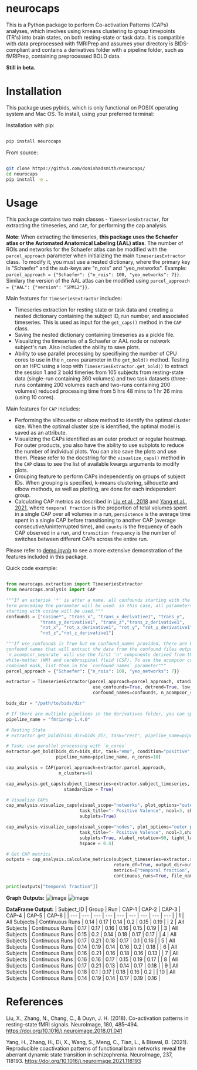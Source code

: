 # neurocaps
This is a Python package to perform Co-activation Patterns (CAPs) analyses, which involves using kmeans clustering to group timepoints (TR's) into brain states, on both resting-state or task data. It is compatible with data preprocessed with fMRIPrep and assumes your directory is BIDS-compliant and contains a derivatives folder with a pipeline folder, such as fMRIPrep, containing preprocessed BOLD data.

**Still in beta.**

# Installation

This package uses pybids, which is only functional on POSIX operating system and Mac OS. To install, using your preferred terminal:

Installation with pip:

```bash

pip install neurocaps

```

From source:

```bash

git clone https://github.com/donishadsmith/neurocaps/
cd neurocaps
pip install -e .

```

# Usage
 This package contains two main classes - `TimeseriesExtractor`, for extracting the timeseries, and `CAP`, for performing the cap analysis.

**Note**: When extracting the timeseries, **this package uses the Schaefer atlas or the Automated Anatomical Labeling (AAL) atlas**. The number of ROIs and networks for the Schaefer atlas can be modified with the `parcel_approach` parameter when initializing the main `TimeseriesExtractor` class. To modify it, you must use a nested dictionary, where the primary key is "Schaefer" and the sub-keys are "n_rois" and "yeo_networks". Example: `parcel_approach = {"Schaefer": {"n_rois": 100, "yeo_networks": 7}}`. Similary the version of the AAL atlas can be modified using `parcel_approach = {"AAL": {"version": "SPM12"}}`.

Main features for `TimeseriesExtractor` includes:

- Timeseries extraction for resting state or task data and creating a nested dictionary containing the subject ID, run number, and associated timeseries. This is used as input for the `get_caps()` method in the `CAP` class.
- Saving the nested dictionary containing timeseries as a pickle file.
- Visualizing the timeseries of a Schaefer or AAL node or network subject's run. Also includes the ability to save plots.
- Ability to use parallel processing by specifiying the number of CPU cores to use in the `n_cores` parameter in the `get_bold()` method. Testing on an HPC using a loop with `TimeseriesExtractor.get_bold()` to extract the session 1 and 2 bold timeries from 105 subjects from resting-state data (single-run containing 360 volumes) and two task datasets (three-runs containing 200 volumes each and two-runs containing 200 volumes) reduced processing time from 5 hrs 48 mins to 1 hr 26 mins (using 10 cores).

Main features for `CAP` includes:

- Performing the silhouette or elbow method to identify the optimal cluster size. When the optimal cluster size is identified, the optimal model is saved as an attribute.
- Visualizing the CAPs identified as an outer product or regular heatmap. For outer products, you also have the ability to use subplots to reduce the number of individual plots. You can also save the plots and use them. Please refer to the docstring for the `visualize_caps()` method in the `CAP` class to see the list of available kwargs arguments to modify plots.
- Grouping feature to perform CAPs independently on groups of subject IDs. When grouping is specified, k-means clustering, silhouette and elbow methods, as well as plotting, are done for each independent group.
- Calculating CAP metrics as described in [Liu et al., 2018](https://doi.org/10.1016/j.neuroimage.2018.01.041) and [Yang et al., 2021](https://doi.org/10.1016/j.neuroimage.2021.118193), where `temporal fraction` is the proportion of total volumes spent in a single CAP over all volumes in a run, `persistence` is the average time spent in a single CAP before transitioning to another CAP (average consecutive/uninterrupted time), and `counts` is the frequency of each CAP observed in a run, and `transition frequency` is the number of switches between
different CAPs across the entire run.

Please refer to [demo.ipynb](https://github.com/donishadsmith/neurocaps/blob/main/demos/demo.ipynb) to see a more extensive demonstration of the features included in this package. 

Quick code example:

```python

from neurocaps.extraction import TimeseriesExtractor
from neurocaps.analysis import CAP

"""If an asterisk '*' is after a name, all confounds starting with the 
term preceding the parameter will be used. in this case, all parameters 
starting with cosine will be used."""
confounds = ["cosine*", "trans_x", "trans_x_derivative1", "trans_y", 
             "trans_y_derivative1", "trans_z","trans_z_derivative1", 
             "rot_x", "rot_x_derivative1", "rot_y", "rot_y_derivative1", 
             "rot_z","rot_z_derivative1"]

"""If use_confounds is True but no confound_names provided, there are hardcoded 
confound names that will extract the data from the confound files outputted by fMRIPrep
`n_acompcor_separate` will use the first 'n' components derived from the separate 
white-matter (WM) and cerebrospinal fluid (CSF). To use the acompcor components from the 
combined mask, list them in the `confound_names` parameter"""
parcel_approach = {"Schaefer": {"n_rois": 100, "yeo_networks": 7}}

extractor = TimeseriesExtractor(parcel_approach=parcel_approach, standardize="zscore_sample",
                                 use_confounds=True, detrend=True, low_pass=0.15, high_pass=0.01, 
                                 confound_names=confounds, n_acompcor_separate=6)

bids_dir = "/path/to/bids/dir"

# If there are multiple pipelines in the derivatives folder, you can specify a specific pipeline
pipeline_name = "fmriprep-1.4.0"

# Resting State
# extractor.get_bold(bids_dir=bids_dir, task="rest", pipeline_name=pipeline_name)

# Task; use parallel processing with `n_cores`
extractor.get_bold(bids_dir=bids_dir, task="emo", condition="positive", 
                   pipeline_name=pipeline_name, n_cores=10)

cap_analysis = CAP(parcel_approach=extractor.parcel_approach,
                    n_clusters=6)

cap_analysis.get_caps(subject_timeseries=extractor.subject_timeseries, 
                      standardize = True)

# Visualize CAPs
cap_analysis.visualize_caps(visual_scope="networks", plot_options="outer product", 
                            task_title="- Positive Valence", ncol=3, sharey=True, 
                            subplots=True)

cap_analysis.visualize_caps(visual_scope="nodes", plot_options="outer product", 
                            task_title="- Positive Valence", ncol=3,sharey=True, 
                            subplots=True, xlabel_rotation=90, tight_layout=False, 
                            hspace = 0.4)

# Get CAP metrics
outputs = cap_analysis.calculate_metrics(subject_timeseries=extractor.subject_timeseries, tr=2.0, 
                                         return_df=True, output_dir=output_dir,
                                         metrics=["temporal fraction", "persistence"],
                                         continuous_runs=True, file_name="All_Subjects_CAPs_metrics")

print(outputs["temporal fraction"])

```
**Graph Outputs:**
![image](https://github.com/donishadsmith/neurocaps/assets/112973674/4699bbd9-1f55-462b-9d9e-4ef17da79ad4)
![image](https://github.com/donishadsmith/neurocaps/assets/112973674/506c5be5-540d-43a9-8a61-c02062f5c6f9)

**DataFrame Output:**
| Subject_ID | Group | Run | CAP-1 | CAP-2 | CAP-3 | CAP-4 | CAP-5 | CAP-6 |
| --- | --- | --- | --- | --- | --- | --- | --- | --- |
| 1 | All Subjects | Continuous Runs | 0.14 | 0.17 | 0.14 | 0.2 | 0.15 | 0.19 |
| 2 | All Subjects | Continuous Runs | 0.17 | 0.17 | 0.16 | 0.16 | 0.15 | 0.19 |
| 3 | All Subjects | Continuous Runs | 0.15 | 0.2 | 0.14 | 0.18 | 0.17 | 0.17 |
| 4 | All Subjects | Continuous Runs | 0.17 | 0.21 | 0.18 | 0.17 | 0.1 | 0.16 |
| 5 | All Subjects | Continuous Runs | 0.14 | 0.19 | 0.14 | 0.16 | 0.2 | 0.18 |
| 6 | All Subjects | Continuous Runs | 0.16 | 0.21 | 0.16 | 0.18 | 0.16 | 0.13 |
| 7 | All Subjects | Continuous Runs | 0.16 | 0.16 | 0.17 | 0.15 | 0.19 | 0.17 |
| 8 | All Subjects | Continuous Runs | 0.17 | 0.21 | 0.13 | 0.14 | 0.17 | 0.18 |
| 9 | All Subjects | Continuous Runs | 0.18 | 0.1 | 0.17 | 0.18 | 0.16 | 0.2 |
| 10 | All Subjects | Continuous Runs | 0.14 | 0.19 | 0.14 | 0.17 | 0.19 | 0.16 |

# References
Liu, X., Zhang, N., Chang, C., & Duyn, J. H. (2018). Co-activation patterns in resting-state fMRI signals. NeuroImage, 180, 485–494. https://doi.org/10.1016/j.neuroimage.2018.01.041

Yang, H., Zhang, H., Di, X., Wang, S., Meng, C., Tian, L., & Biswal, B. (2021). Reproducible coactivation patterns of functional brain networks reveal the aberrant dynamic state transition in schizophrenia. NeuroImage, 237, 118193. https://doi.org/10.1016/j.neuroimage.2021.118193
